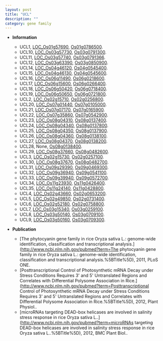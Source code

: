 ```yaml
---
layout: post
title: "UCL"
description: ""
category: gene family
---
```


* **Information**  
    + UCL1, [LOC_Os01g57690](http://rice.uga.edu/cgi-bin/ORF_infopage.cgi?orf=LOC_Os01g57690), [Os01g0786500](https://rapdb.dna.affrc.go.jp/locus/?name=Os01g0786500).
    + UCL10, [LOC_Os03g57730](http://rice.uga.edu/cgi-bin/ORF_infopage.cgi?orf=LOC_Os03g57730), [Os03g0791300](https://rapdb.dna.affrc.go.jp/locus/?name=Os03g0791300).
    + UCL11, [LOC_Os03g57740](http://rice.uga.edu/cgi-bin/ORF_infopage.cgi?orf=LOC_Os03g57740), [Os03g0791366](https://rapdb.dna.affrc.go.jp/locus/?name=Os03g0791366).
    + UCL12, [LOC_Os03g63390](http://rice.uga.edu/cgi-bin/ORF_infopage.cgi?orf=LOC_Os03g63390), [Os03g0850900](https://rapdb.dna.affrc.go.jp/locus/?name=Os03g0850900).
    + UCL14, [LOC_Os04g46120](http://rice.uga.edu/cgi-bin/ORF_infopage.cgi?orf=LOC_Os04g46120), [Os04g0545400](https://rapdb.dna.affrc.go.jp/locus/?name=Os04g0545400).
    + UCL15, [LOC_Os04g46130](http://rice.uga.edu/cgi-bin/ORF_infopage.cgi?orf=LOC_Os04g46130), [Os04g0545600](https://rapdb.dna.affrc.go.jp/locus/?name=Os04g0545600).
    + UCL16, [LOC_Os06g11490](http://rice.uga.edu/cgi-bin/ORF_infopage.cgi?orf=LOC_Os06g11490), [Os06g0218600](https://rapdb.dna.affrc.go.jp/locus/?name=Os06g0218600).
    + UCL17, [LOC_Os06g15600](http://rice.uga.edu/cgi-bin/ORF_infopage.cgi?orf=LOC_Os06g15600), [Os06g0266400](https://rapdb.dna.affrc.go.jp/locus/?name=Os06g0266400).
    + UCL18, [LOC_Os06g50420](http://rice.uga.edu/cgi-bin/ORF_infopage.cgi?orf=LOC_Os06g50420), [Os06g0718400](https://rapdb.dna.affrc.go.jp/locus/?name=Os06g0718400).
    + UCL19, [LOC_Os06g50650](http://rice.uga.edu/cgi-bin/ORF_infopage.cgi?orf=LOC_Os06g50650), [Os06g0721800](https://rapdb.dna.affrc.go.jp/locus/?name=Os06g0721800).
    + UCL2, [LOC_Os02g15710](http://rice.uga.edu/cgi-bin/ORF_infopage.cgi?orf=LOC_Os02g15710), [Os02g0256800](https://rapdb.dna.affrc.go.jp/locus/?name=Os02g0256800).
    + UCL20, [LOC_Os07g01440](http://rice.uga.edu/cgi-bin/ORF_infopage.cgi?orf=LOC_Os07g01440), [Os07g0105000](https://rapdb.dna.affrc.go.jp/locus/?name=Os07g0105000).
    + UCL21, [LOC_Os07g07170](http://rice.uga.edu/cgi-bin/ORF_infopage.cgi?orf=LOC_Os07g07170), [Os07g0165900](https://rapdb.dna.affrc.go.jp/locus/?name=Os07g0165900).
    + UCL22, [LOC_Os07g35860](http://rice.uga.edu/cgi-bin/ORF_infopage.cgi?orf=LOC_Os07g35860), [Os07g0542900](https://rapdb.dna.affrc.go.jp/locus/?name=Os07g0542900).
    + UCL23, [LOC_Os08g04310](http://rice.uga.edu/cgi-bin/ORF_infopage.cgi?orf=LOC_Os08g04310), [Os08g0137400](https://rapdb.dna.affrc.go.jp/locus/?name=Os08g0137400).
    + UCL24, [LOC_Os08g04340](http://rice.uga.edu/cgi-bin/ORF_infopage.cgi?orf=LOC_Os08g04340), [Os08g0137800](https://rapdb.dna.affrc.go.jp/locus/?name=Os08g0137800).
    + UCL25, [LOC_Os08g04350](http://rice.uga.edu/cgi-bin/ORF_infopage.cgi?orf=LOC_Os08g04350), [Os08g0137900](https://rapdb.dna.affrc.go.jp/locus/?name=Os08g0137900).
    + UCL26, [LOC_Os08g04360](http://rice.uga.edu/cgi-bin/ORF_infopage.cgi?orf=LOC_Os08g04360), [Os08g0138100](https://rapdb.dna.affrc.go.jp/locus/?name=Os08g0138100).
    + UCL27, [LOC_Os08g04370](http://rice.uga.edu/cgi-bin/ORF_infopage.cgi?orf=LOC_Os08g04370), [Os08g0138200](https://rapdb.dna.affrc.go.jp/locus/?name=Os08g0138200).
    + UCL28, None, [Os08g0138400](https://rapdb.dna.affrc.go.jp/locus/?name=Os08g0138400).
    + UCL29, [LOC_Os08g37660](http://rice.uga.edu/cgi-bin/ORF_infopage.cgi?orf=LOC_Os08g37660), [Os08g0482600](https://rapdb.dna.affrc.go.jp/locus/?name=Os08g0482600).
    + UCL3, [LOC_Os02g15730](http://rice.uga.edu/cgi-bin/ORF_infopage.cgi?orf=LOC_Os02g15730), [Os02g0257100](https://rapdb.dna.affrc.go.jp/locus/?name=Os02g0257100).
    + UCL30, [LOC_Os08g37670](http://rice.uga.edu/cgi-bin/ORF_infopage.cgi?orf=LOC_Os08g37670), [Os08g0482700](https://rapdb.dna.affrc.go.jp/locus/?name=Os08g0482700).
    + UCL31, [LOC_Os09g29390](http://rice.uga.edu/cgi-bin/ORF_infopage.cgi?orf=LOC_Os09g29390), [Os09g0469300](https://rapdb.dna.affrc.go.jp/locus/?name=Os09g0469300).
    + UCL32, [LOC_Os09g36940](http://rice.uga.edu/cgi-bin/ORF_infopage.cgi?orf=LOC_Os09g36940), [Os09g0541100](https://rapdb.dna.affrc.go.jp/locus/?name=Os09g0541100).
    + UCL33, [LOC_Os09g39940](http://rice.uga.edu/cgi-bin/ORF_infopage.cgi?orf=LOC_Os09g39940), [Os09g0572700](https://rapdb.dna.affrc.go.jp/locus/?name=Os09g0572700).
    + UCL34, [LOC_Os11g23930](http://rice.uga.edu/cgi-bin/ORF_infopage.cgi?orf=LOC_Os11g23930), [Os11g0426400](https://rapdb.dna.affrc.go.jp/locus/?name=Os11g0426400).
    + UCL35, [LOC_Os11g24140](http://rice.uga.edu/cgi-bin/ORF_infopage.cgi?orf=LOC_Os11g24140), [Os11g0428800](https://rapdb.dna.affrc.go.jp/locus/?name=Os11g0428800).
    + UCL4, [LOC_Os02g43660](http://rice.uga.edu/cgi-bin/ORF_infopage.cgi?orf=LOC_Os02g43660), [Os02g0653200](https://rapdb.dna.affrc.go.jp/locus/?name=Os02g0653200).
    + UCL5, [LOC_Os02g49850](http://rice.uga.edu/cgi-bin/ORF_infopage.cgi?orf=LOC_Os02g49850), [Os02g0731400](https://rapdb.dna.affrc.go.jp/locus/?name=Os02g0731400).
    + UCL6, [LOC_Os02g52180](http://rice.uga.edu/cgi-bin/ORF_infopage.cgi?orf=LOC_Os02g52180), [Os02g0758800](https://rapdb.dna.affrc.go.jp/locus/?name=Os02g0758800).
    + UCL7, [LOC_Os03g15340](http://rice.uga.edu/cgi-bin/ORF_infopage.cgi?orf=LOC_Os03g15340), [Os03g0259100](https://rapdb.dna.affrc.go.jp/locus/?name=Os03g0259100).
    + UCL8, [LOC_Os03g50140](http://rice.uga.edu/cgi-bin/ORF_infopage.cgi?orf=LOC_Os03g50140), [Os03g0709100](https://rapdb.dna.affrc.go.jp/locus/?name=Os03g0709100).
    + UCL9, [LOC_Os03g50160](http://rice.uga.edu/cgi-bin/ORF_infopage.cgi?orf=LOC_Os03g50160), [Os03g0709300](https://rapdb.dna.affrc.go.jp/locus/?name=Os03g0709300).

* **Publication**  
    + [The phytocyanin gene family in rice Oryza sativa L.: genome-wide identification, classification and transcriptional analysis.](http://www.ncbi.nlm.nih.gov/pubmed?term=The phytocyanin gene family in rice Oryza sativa L.: genome-wide identification, classification and transcriptional analysis.%5BTitle%5D), 2011, PLoS ONE.
    + [Posttranscriptional Control of Photosynthetic mRNA Decay under Stress Conditions Requires 3' and 5' Untranslated Regions and Correlates with Differential Polysome Association in Rice.](http://www.ncbi.nlm.nih.gov/pubmed?term=Posttranscriptional Control of Photosynthetic mRNA Decay under Stress Conditions Requires 3' and 5' Untranslated Regions and Correlates with Differential Polysome Association in Rice.%5BTitle%5D), 2012, Plant Physiol..
    + [microRNAs targeting DEAD-box helicases are involved in salinity stress response in rice Oryza sativa L..](http://www.ncbi.nlm.nih.gov/pubmed?term=microRNAs targeting DEAD-box helicases are involved in salinity stress response in rice Oryza sativa L..%5BTitle%5D), 2012, BMC Plant Biol..


